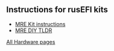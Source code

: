 ## Instructions for rusEFI kits


* [MRE Kit instructions](Hardware_microRusEFI_kit_instructions)
* [MRE DIY TLDR](microRusEFI_DIY_TLDR)


[All Hardware pages](Pages-Hardware)